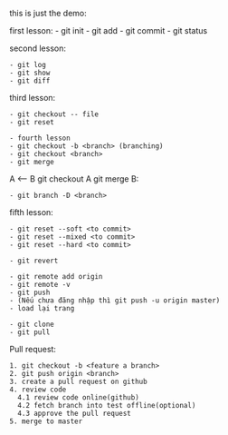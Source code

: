 this is just the demo:

first lesson:
    - git init
    - git add
    - git commit
    - git status

second lesson:

    - git log
    - git show
    - git diff

third lesson:

    - git checkout -- file
    - git reset

    - fourth lesson
    - git checkout -b <branch> (branching)
    - git checkout <branch>
    - git merge
A <-- B
git checkout A
git merge B:

    - git branch -D <branch>

fifth lesson:

    - git reset --soft <to commit>
    - git reset --mixed <to commit>
    - git reset --hard <to commit>

    - git revert

    - git remote add origin
    - git remote -v
    - git push
    - (Nếu chưa đăng nhập thì git push -u origin master)
    - load lại trang

    - git clone
    - git pull

Pull request:

    1. git checkout -b <feature a branch> 
    2. git push origin <branch>
    3. create a pull request on github
    4. review code
      4.1 review code online(github)
      4.2 fetch branch into test offline(optional)
      4.3 approve the pull request
    5. merge to master
